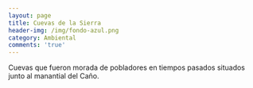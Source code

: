 ```yaml
---
layout: page
title: Cuevas de la Sierra
header-img: /img/fondo-azul.png
category: Ambiental
comments: 'true'
---
```



Cuevas que fueron morada de pobladores en tiempos pasados situados junto al manantial del Caño.
